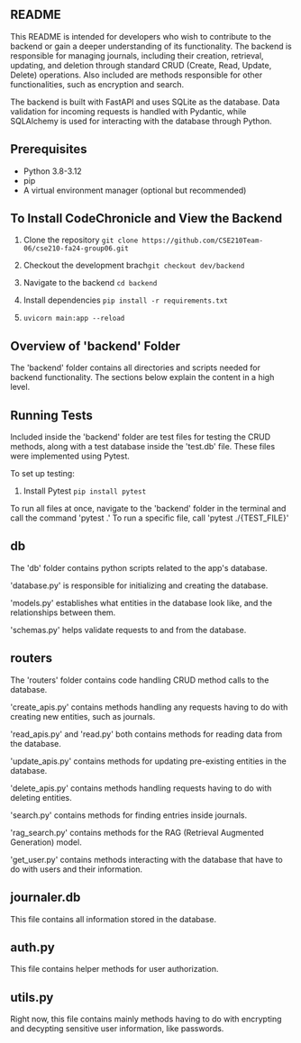 ## README 
This README is intended for developers who wish to contribute to the backend or gain a deeper understanding of its functionality. The backend is responsible for managing journals, including their creation, retrieval, updating, and deletion through standard CRUD (Create, Read, Update, Delete) operations. Also included are methods responsible for other functionalities, such as encryption and search.

The backend is built with FastAPI and uses SQLite as the database. Data validation for incoming requests is handled with Pydantic, while SQLAlchemy is used for interacting with the database through Python.

## Prerequisites
* Python 3.8-3.12 
* pip
* A virtual environment manager (optional but recommended)

## To Install CodeChronicle and View the Backend
1. Clone the repository `git clone https://github.com/CSE210Team-06/cse210-fa24-group06.git`

2. Checkout the development brach`git checkout dev/backend`

3. Navigate to the backend `cd backend`

4. Install dependencies `pip install -r requirements.txt`

5. `uvicorn main:app --reload`

## Overview of 'backend' Folder
The 'backend' folder contains all directories and scripts needed for backend functionality. The sections below explain the content in a high level. 

## Running Tests
Included inside the 'backend' folder are test files for testing the CRUD methods, along with a test database inside the 'test.db' file. These files were implemented using Pytest.

To set up testing: 
1. Install Pytest `pip install pytest`

To run all files at once, navigate to the 'backend' folder in the terminal and call the command 'pytest .' To run a specific file, call 'pytest ./{TEST_FILE}'

## db
The 'db' folder contains python scripts related to the app's database.

'database.py' is responsible for initializing and creating the database.

'models.py' establishes what entities in the database look like, and the relationships between them.

'schemas.py' helps validate requests to and from the database.

## routers

The 'routers' folder contains code handling CRUD method calls to the database.

'create_apis.py' contains methods handling any requests having to do with creating new entities, such as journals.

'read_apis.py' and 'read.py' both contains methods for reading data from the database.

'update_apis.py' contains methods for updating pre-existing entities in the database.

'delete_apis.py' contains methods handling requests having to do with deleting entities.

'search.py' contains methods for finding entries inside journals.

'rag_search.py' contains methods for the RAG (Retrieval Augmented Generation) model.

'get_user.py' contains methods interacting with the database that have to do with users and their information.

## journaler.db

This file contains all information stored in the database.

## auth.py

This file contains helper methods for user authorization.

## utils.py

Right now, this file contains mainly methods having to do with encrypting and decypting sensitive user information, like passwords.